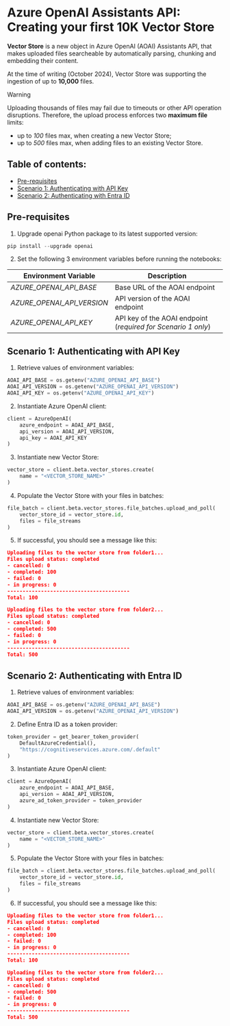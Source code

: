 # Azure OpenAI Assistants API: Creating your first 10K Vector Store

**Vector Store** is a new object in Azure OpenAI (AOAI) Assistants API, that makes uploaded files searcheable by automatically parsing, chunking and embedding their content.

At the time of writing (October 2024), Vector Store was supporting the ingestion of up to **10,000** files.

> [!WARNING]
> Uploading thousands of files may fail due to timeouts or other API operation disruptions. Therefore, the upload process enforces two **maximum file** limits:
> - up to _100_ files max, when creating a new Vector Store;
> - up to _500_ files max, when adding files to an existing Vector Store.

## Table of contents:
- [Pre-requisites](https://github.com/LazaUK/AOAI-Assistants-VectorStore#pre-requisites)
- [Scenario 1: Authenticating with API Key](https://github.com/LazaUK/AOAI-Assistants-VectorStore#scenario-1-authenticating-with-api-key)
- [Scenario 2: Authenticating with Entra ID](https://github.com/LazaUK/AOAI-Assistants-VectorStore#scenario-2-authenticating-with-entra-id)

## Pre-requisites
1. Upgrade openai Python package to its latest supported version:
``` PowerShell
pip install --upgrade openai
```
2. Set the following 3 environment variables before running the notebooks:

| Environment Variable | Description |
| --- | --- |
| _AZURE_OPENAI_API_BASE_ | Base URL of the AOAI endpoint |
| _AZURE_OPENAI_API_VERSION_ | API version of the AOAI endpoint |
| _AZURE_OPENAI_API_KEY_ | API key of the AOAI endpoint (_required for Scenario 1 only_) |

## Scenario 1: Authenticating with API Key
1. Retrieve values of environment variables:
``` Python
AOAI_API_BASE = os.getenv("AZURE_OPENAI_API_BASE")
AOAI_API_VERSION = os.getenv("AZURE_OPENAI_API_VERSION")
AOAI_API_KEY = os.getenv("AZURE_OPENAI_API_KEY")
```
2. Instantiate Azure OpenAI client:
``` Python
client = AzureOpenAI(
    azure_endpoint = AOAI_API_BASE,
    api_version = AOAI_API_VERSION,
    api_key = AOAI_API_KEY
)
```
3. Instantiate new Vector Store:
``` Python
vector_store = client.beta.vector_stores.create(
    name = "<VECTOR_STORE_NAME>"
)
```
4. Populate the Vector Store with your files in batches:
``` Python
file_batch = client.beta.vector_stores.file_batches.upload_and_poll(
    vector_store_id = vector_store.id,
    files = file_streams
)
```
5. If successful, you should see a message like this:
``` JSON
Uploading files to the vector store from folder1...
Files upload status: completed
- cancelled: 0
- completed: 100
- failed: 0
- in progress: 0
----------------------------------------
Total: 100

Uploading files to the vector store from folder2...
Files upload status: completed
- cancelled: 0
- completed: 500
- failed: 0
- in progress: 0
----------------------------------------
Total: 500
```

## Scenario 2: Authenticating with Entra ID
1. Retrieve values of environment variables:
``` Python
AOAI_API_BASE = os.getenv("AZURE_OPENAI_API_BASE")
AOAI_API_VERSION = os.getenv("AZURE_OPENAI_API_VERSION")
```
2. Define Entra ID as a token provider:
``` Python
token_provider = get_bearer_token_provider(
    DefaultAzureCredential(),
    "https://cognitiveservices.azure.com/.default"
)
```
3. Instantiate Azure OpenAI client:
``` Python
client = AzureOpenAI(
    azure_endpoint = AOAI_API_BASE,
    api_version = AOAI_API_VERSION,
    azure_ad_token_provider = token_provider
)
```
4. Instantiate new Vector Store:
``` Python
vector_store = client.beta.vector_stores.create(
    name = "<VECTOR_STORE_NAME>"
)
```
5. Populate the Vector Store with your files in batches:
``` Python
file_batch = client.beta.vector_stores.file_batches.upload_and_poll(
    vector_store_id = vector_store.id,
    files = file_streams
)
```
6. If successful, you should see a message like this:
``` JSON
Uploading files to the vector store from folder1...
Files upload status: completed
- cancelled: 0
- completed: 100
- failed: 0
- in progress: 0
----------------------------------------
Total: 100

Uploading files to the vector store from folder2...
Files upload status: completed
- cancelled: 0
- completed: 500
- failed: 0
- in progress: 0
----------------------------------------
Total: 500
```
